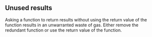 ## Unused results
Asking a function to return results without using the return value of the function results in an unwarranted waste of gas. Either remove the redundant function or use the return value of the function.